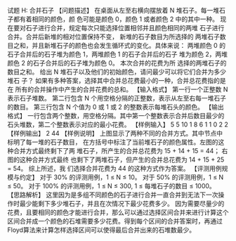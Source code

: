 试题 H: 合并石子
【问题描述】
在桌面从左至右横向摆放着 N 堆石子。每一堆石子都有着相同的颜色，颜 色可能是颜色 0，颜色 1 或者颜色 2 中的其中一种。 
现在要对石子进行合并，规定每次只能选择位置相邻并且颜色相同的两堆 石子进行合并。合并后新堆的相对位置保持不变，
新堆的石子数目为所选择的 两堆石子数目之和，并且新堆石子的颜色也会发生循环式的变化。具体来说： 
两堆颜色 0 的石子合并后的石子堆为颜色 1，两堆颜色 1 的石子合并后的石子 堆为颜色 2，两堆颜色 2 的石子合并后的石子堆为颜色 0。
本次合并的花费为所 选择的两堆石子的数目之和。 给出 N 堆石子以及他们的初始颜色，请问最少可以将它们合并为多少堆石 子？
如果有多种答案，选择其中合并总花费最小的一种，合并总花费指的是在 所有的合并操作中产生的合并花费的总和。
【输入格式】
第一行一个正整数 N 表示石子堆数。 第二行包含 N 个用空格分隔的正整数，表示从左至右每一堆石子的数目。 
第三行包含 N 个值为 0 或 1 或 2 的整数表示每堆石头的颜色。
【输出格式】
一行包含两个整数，用空格分隔。其中第一个整数表示合并后数目最少的 石头堆数，第二个整数表示对应的最小花费。
【样例输入】
5
5 10 1 8 6
1 1 0 2 2
【样例输出】
2 44
【样例说明】
上图显示了两种不同的合并方式。其中节点中标明了每一堆的石子数目， 
在方括号中标注了当前堆石子的颜色属性。左图的这种合并方式最终剩下了两 堆石子，所产生的合并总花费为 15 + 14 + 15 = 44；
右图的这种合并方式最终 也剩下了两堆石子，但产生的合并总花费为 14 + 15 + 25 = 54。
综上所述，我 们选择合并花费为 44 的这种方式作为答案。
【评测用例规模与约定】
对于 30% 的评测用例，1 ≤ N ≤ 10。 对于 50% 的评测用例，1 ≤ N ≤ 50。 对于 100% 的评测用例，1 ≤ N ≤ 300, 1 ≤ 每堆石子的数目 ≤ 1000。
【思路解析】
这里因为是多组不同颜色的石子进行合并一直合并到无法下一次操作时最少能剩下多少堆石子，并且在次情况下最少花费多少。
因为需要尽量少的花费，且要相同的颜色才能进行合并，那么可以通过选择区间合并来进行计算这个区间合并成一个颜色的石堆需要多少花费。得到每个区间的合并答案时，再通过Floyd算法来计算怎样选择区间可以使得最后合并出来的石堆数最少。
